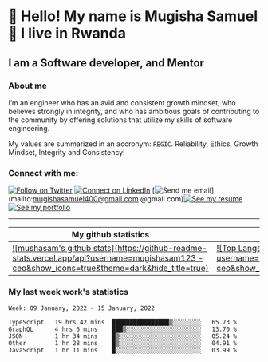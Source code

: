 # :handshake: Hello! My name is Mugisha Samuel  :man: I live in Rwanda

## I am a Software developer, and Mentor
### About me
I’m an engineer who has an avid and consistent growth mindset, who believes strongly in integrity, and who has ambitious goals of contributing to the community by offering solutions that utilize my skills of software engineering.

My values are summarized in an accronym: `REGIC`. Reliability, Ethics, Growth Mindset, Integrity and Consistency!

### Connect with me:

[![Follow on Twitter](https://img.shields.io/badge/--twitter?label=Twitter&logo=Twitter&style=social)](https://twitter.com/mugishasamuel42/) [![Connect on LinkedIn](https://img.shields.io/badge/--linkedin?label=LinkedIn&logo=LinkedIn&style=social)](https://www.linkedin.com/in/mugisha-samuel-55a905208/) [![Send me email](https://img.shields.io/badge/--gmail?label=Gmail&logo=Gmail&style=social)](mailto:mugishasamuel400@gmail.com @gmail.com)[![See my resume](https://img.shields.io/badge/--resume?label=Resume&logo=resume&style=social)](./assets/mugirase-emmanuel-resume.pdf) [![See my portfolio](https://img.shields.io/badge/--portfolio?label=Portfolio&logo=portfolio&style=social)](https://descholar.netlify.app/)
___

|My github statistics|My languages|Streaks|
|-|-|-|
|[![mushasam's github stats](https://github-readme-stats.vercel.app/api?username=mugishasam123 -ceo&show_icons=true&theme=dark&hide_title=true)](https://github.com/mugishasam123)|[![Top Langs](https://github-readme-stats.vercel.app/api/top-langs/?username=mugishasam123 -ceo&show_icons=true&theme=dark&layout=compact&hide_title=true)](https://github.com/mugishasam123)|![descholar-ceo](https://github-readme-streak-stats.herokuapp.com/?user=mugishasam123-ceo&theme=dark)

### My last week work's statistics
<!--START_SECTION:waka-->
```text
Week: 09 January, 2022 - 15 January, 2022

TypeScript   19 hrs 42 mins  ████████████████▒░░░░░░░░   65.73 % 
GraphQL      4 hrs 6 mins    ███▒░░░░░░░░░░░░░░░░░░░░░   13.70 % 
JSON         1 hr 34 mins    █▒░░░░░░░░░░░░░░░░░░░░░░░   05.24 % 
Other        1 hr 28 mins    █▒░░░░░░░░░░░░░░░░░░░░░░░   04.91 % 
JavaScript   1 hr 11 mins    █░░░░░░░░░░░░░░░░░░░░░░░░   03.99 % 
```
<!--END_SECTION:waka-->
